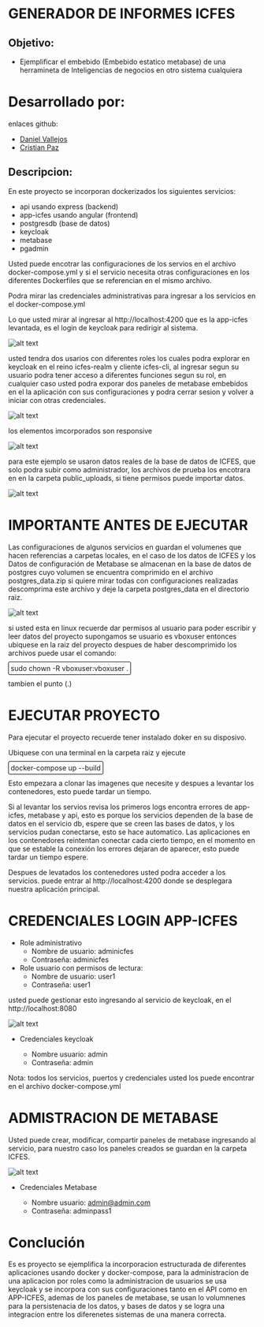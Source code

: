 # GENERADOR DE INFORMES ICFES

## Objetivo:
- Ejemplificar el embebido (Embebido estatico metabase) de una herramineta de Inteligencias de negocios en otro sistema cualquiera  

# Desarrollado por:
enlaces github:
- [Daniel Vallejos](https://github.com/danielV277)  
- [Cristian Paz](https://github.com/cp24c)

## Descripcion:
En este proyecto se incorporan dockerizados los siguientes servicios:

- api usando express (backend)
- app-icfes usando angular (frontend)
- postgresdb (base de datos)
- keycloak
- metabase
- pgadmin

Usted puede encotrar las configuraciones de los servios en el archivo docker-compose.yml y si el servicio necesita otras configuraciones en los diferentes Dockerfiles que se referencian en el mismo archivo.

Podra mirar las credenciales administrativas para ingresar a los servicios en el docker-compose.yml

Lo que usted mirar al ingresar al http://localhost:4200 que es la app-icfes levantada, es el login de keycloak para redirigir al sistema.

![alt text](images-docs/login.png)

usted tendra dos usarios con diferentes roles los cuales podra explorar en keycloak en el reino icfes-realm y cliente icfes-cli, al ingresar segun su usuario podra tener acceso a diferentes funciones segun su rol, en cualquier caso usted podra exporar dos paneles de metabase embebidos en el la aplicación con sus configuraciones y podra cerrar sesion y volver a iniciar con otras credenciales.

![alt text](images-docs/pn-com-icfes-1.png)

los elementos imcorporados son responsive


![alt text](images-docs/pn-res-icfes-1.png)

para este ejemplo se usaron datos reales de la base de datos de ICFES, que solo podra subir como administrador, los archivos de prueba los encotrara en en la carpeta public_uploads, si tiene permisos puede importar datos.

![alt text](images-docs/impor-data.png)


# IMPORTANTE ANTES DE EJECUTAR

Las configuraciones de algunos servicios en guardan el volumenes que hacen referencias a carpetas locales, en el caso de los datos de ICFES y los Datos de configuración de Metabase se almacenan en la base de datos de postgres cuyo volumen se encuentra comprimido en el archivo postgres_data.zip si quiere mirar todas con configuraciones realizadas descomprima este archivo y deje la carpeta postgres_data en el directorio raiz.

![alt text](images-docs/postgres_data_descomprimida.png)

si usted esta en linux recuerde dar permisos al usuario para poder escribir y leer datos del proyecto
supongamos se usuario es vboxuser entonces ubiquese en la raiz del proyecto despues de haber descomprimido los archivos puede usar el comando: 

<span style="border: 1px solid black; padding: 4px; border-radius: 3px;" translate="no">sudo chown -R vboxuser:vboxuser .</span>

tambien el punto (.)

# EJECUTAR PROYECTO

Para ejecutar el proyecto recuerde tener instalado doker en su disposivo.

Ubiquese con una terminal en la carpeta raiz y ejecute

<span style="border: 1px solid black; padding: 4px; border-radius: 3px;" translate="no">docker-compose up --build</span>

Esto empezara a clonar las imagenes que necesite y despues a levantar los contenedores, esto puede tardar un tiempo.

Si al levantar los servios revisa los primeros logs encontra errores de app-icfes, metabase y api, esto es porque los servicios dependen de la base de datos en el servicio db, espere que se creen las  bases de datos, y los servicios pudan conectarse, esto se hace automatico. Las aplicaciones en los contenedores reintentan conectar cada cierto tiempo, en el momento en que se estable la conexión los errores dejaran de aparecer, esto puede tardar un tiempo espere.

Despues de levatados los contenedores usted podra acceder a los servicios. puede entrar al http://localhost:4200 donde se desplegara nuestra aplicación principal.

# CREDENCIALES LOGIN APP-ICFES
- Role administrativo
    - Nombre de usuario: adminicfes
    - Contraseña: adminicfes
- Role usuario con permisos de lectura:
    - Nombre de usuario: user1
    - Contraseña: user1

usted puede gestionar esto ingresando al servicio de keycloak, en el http://localhost:8080

![alt text](images-docs/keycloak.png)

- Credenciales keycloak

    - Nombre usuario: admin
    - Contraseña:  admin

Nota: todos los servicios, puertos y credenciales usted los puede encontrar en el archivo docker-compose.yml

# ADMISTRACION DE METABASE

Usted puede crear, modificar, compartir paneles de metabase ingresando al servicio, para nuestro caso los paneles creados se guardan en la carpeta ICFES.

![alt text](images-docs/metabase.png)

- Credenciales Metabase

    - Nombre usuario: admin@admin.com
    - Contraseña:  adminpass1

# Conclución

Es es proyecto se ejemplifica la incorporacion estructurada de diferentes aplicaciones usando docker y docker-compose, para la administracion de una aplicacion por roles como la administracion de usuarios se usa keycloak y se incorpora con sus configuraciones tanto en el API como en APP-ICFES, ademas de los paneles de metabase, se usan lo volumnenes para la persistenacia de los datos, y bases de datos y se logra una integracion entre los diferenetes sistemas de una manera correcta. 